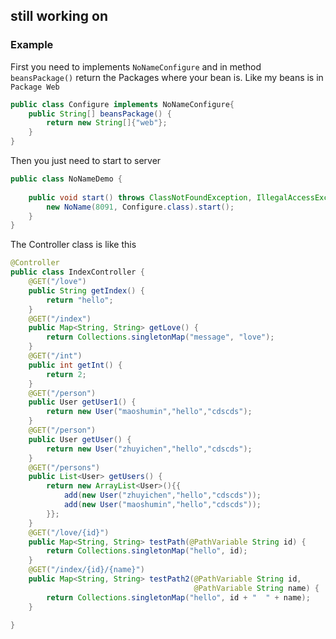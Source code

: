 **still working on**
------

### Example 



First you need to implements `NoNameConfigure` and in method `beansPackage()` return the Packages where your bean is.
Like my beans is in `Package Web`

```java  
public class Configure implements NoNameConfigure{
    public String[] beansPackage() {
        return new String[]{"web"};
    }
}
```

Then you just need to start to server

```java 
public class NoNameDemo {
    
    public void start() throws ClassNotFoundException, IllegalAccessException, InstantiationException {
        new NoName(8091, Configure.class).start();
    }
}
```

The Controller class is like this

```java
@Controller
public class IndexController {
    @GET("/love")
    public String getIndex() {
        return "hello";
    }
    @GET("/index")
    public Map<String, String> getLove() {
        return Collections.singletonMap("message", "love");
    }
    @GET("/int")
    public int getInt() {
        return 2;
    }
    @GET("/person")
    public User getUser1() {
        return new User("maoshumin","hello","cdscds");
    }
    @GET("/person")
    public User getUser() {
        return new User("zhuyichen","hello","cdscds");
    }
    @GET("/persons")
    public List<User> getUsers() {
        return new ArrayList<User>(){{
            add(new User("zhuyichen","hello","cdscds"));
            add(new User("maoshumin","hello","cdscds"));
        }};
    }
    @GET("/love/{id}")
    public Map<String, String> testPath(@PathVariable String id) {
        return Collections.singletonMap("hello", id);
    }
    @GET("/index/{id}/{name}")
    public Map<String, String> testPath2(@PathVariable String id,
                                         @PathVariable String name) {
        return Collections.singletonMap("hello", id + "  " + name);
    }

}
```
